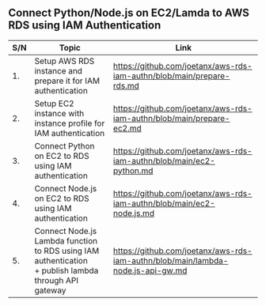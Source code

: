## Connect Python/Node.js on EC2/Lamda to AWS RDS using IAM Authentication

|S/N|Topic|Link|
|---|---|---|
|1.|Setup AWS RDS instance and prepare it for IAM authentication|<https://github.com/joetanx/aws-rds-iam-authn/blob/main/prepare-rds.md>|
|2.|Setup EC2 instance with instance profile for IAM authentication|<https://github.com/joetanx/aws-rds-iam-authn/blob/main/prepare-ec2.md>|
|3.|Connect Python on EC2 to RDS using IAM authentication|<https://github.com/joetanx/aws-rds-iam-authn/blob/main/ec2-python.md>|
|4.|Connect Node.js on EC2 to RDS using IAM authentication|<https://github.com/joetanx/aws-rds-iam-authn/blob/main/ec2-node.js.md>|
|5.|Connect Node.js Lambda function to RDS using IAM authentication<br>+ publish lambda through API gateway|<https://github.com/joetanx/aws-rds-iam-authn/blob/main/lambda-node.js-api-gw.md>|
